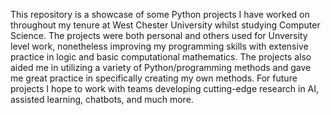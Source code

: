This repository is a showcase of some Python projects I have worked on throughout my tenure at West Chester University whilst studying Computer Science. The projects were both personal and others used for Unversity level work, nonetheless improving my programming skills with extensive practice in logic and basic computational mathematics.
The projects also aided me in utilizing a variety of Python/programming methods and gave me great practice in specifically creating my own methods. For future projects I hope to work with teams developing cutting-edge research in AI, assisted learning, chatbots, and much more.

